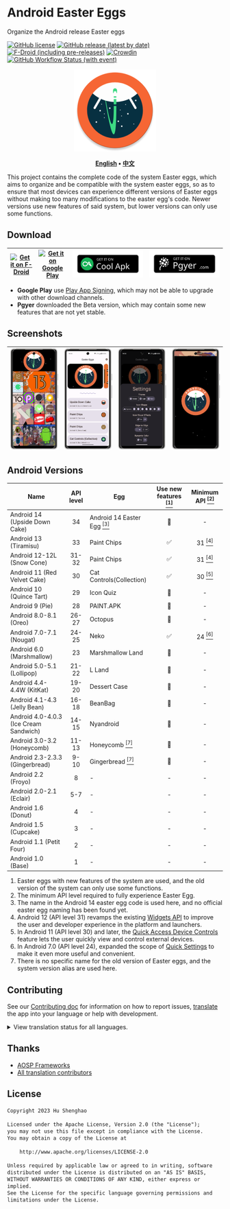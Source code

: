 # Android Easter Eggs

Organize the Android release Easter eggs

[![GitHub license](https://img.shields.io/github/license/hushenghao/AndroidEasterEggs?logo=apache)](https://github.com/hushenghao/AndroidEasterEggs/blob/master/LICENSE)
[![GitHub release (latest by date)](https://img.shields.io/github/v/release/hushenghao/AndroidEasterEggs?logo=github)](https://github.com/hushenghao/AndroidEasterEggs/releases)
[![F-Droid (including pre-releases)](https://img.shields.io/f-droid/v/com.dede.android_eggs?logo=fdroid)](https://f-droid.org/packages/com.dede.android_eggs)
[![Crowdin](https://badges.crowdin.net/easter-eggs/localized.svg)](https://crowdin.com/project/easter-eggs)
[![GitHub Workflow Status (with event)](https://img.shields.io/github/actions/workflow/status/hushenghao/AndroidEasterEggs/buildRelease.yml?logo=githubactions&logoColor=white)](https://github.com/hushenghao/AndroidEasterEggs/actions/workflows/buildRelease.yml)

<div align="center">

![logo](assets/image/ic_launcher_round.png)

**[English](./README.md) • [中文](./README_zh.md)**

</div>

This project contains the complete code of the system Easter eggs, which aims to organize and be compatible with the system easter eggs, so as to ensure that most devices can experience different versions of Easter eggs without making too many modifications to the easter egg's code. Newer versions use new features of said system, but lower versions can only use some functions.

## Download

| [![Get it on F-Droid](https://fdroid.gitlab.io/artwork/badge/get-it-on.svg)](https://f-droid.org/packages/com.dede.android_eggs) | [![Get it on Google Play](https://play.google.com/intl/en_us/badges/static/images/badges/en_badge_web_generic.png)](https://play.google.com/store/apps/details?id=com.dede.android_eggs&utm_source=Github&pcampaignid=pcampaignidMKT-Other-global-all-co-prtnr-py-PartBadge-Mar2515-1) | [![Get it on CoolApk](assets/image/badge_coolapk-en.svg)](https://www.coolapk.com/apk/com.dede.android_eggs) | [![Beta](assets/image/badge_pgyer.svg)](https://www.pgyer.com/eggs) |
|----------------------------------------------------------------------------------------------------------------------------------|----------------------------------------------------------------------------------------------------------------------------------------------------------------------------------------------------------------------------------------------------------------------------------------|--------------------------------------------------------------------------------------------------------------|---------------------------------------------------------------------|

* **Google Play** use [Play App Signing](https://support.google.com/googleplay/android-developer/answer/9842756), which may not be able to upgrade with other download channels.
* **Pgyer** downloaded the Beta version, which may contain some new features that are not yet stable.

## Screenshots

| ![](./fastlane/metadata/android/en-US/images/phoneScreenshots/1.png) | ![](./fastlane/metadata/android/en-US/images/phoneScreenshots/2.png) | ![](./fastlane/metadata/android/en-US/images/phoneScreenshots/3.png) | ![](./fastlane/metadata/android/en-US/images/phoneScreenshots/4.png) |
|----------------------------------------------------------------------|----------------------------------------------------------------------|----------------------------------------------------------------------|----------------------------------------------------------------------|

## Android Versions
| Name                                   | API level | Egg                                                     | Use new features [<sup>[1]</sup>](#id_new_features) | Minimum API [<sup>[2]</sup>](#id_full_egg_mini_api) |
|----------------------------------------|:---------:|---------------------------------------------------------|:---------------------------------------------------:|:---------------------------------------------------:|
| Android 14 (Upside Down Cake)          |    34     | Android 14 Easter Egg [<sup>[3]</sup>](#id_14_egg_name) |                         🚫                          |                          -                          |
| Android 13 (Tiramisu)                  |    33     | Paint Chips                                             |                          ✅                          |         31 [<sup>[4]</sup>](#id_android12)          |
| Android 12-12L (Snow Cone)             |   31-32   | Paint Chips                                             |                          ✅                          |         31 [<sup>[4]</sup>](#id_android12)          |
| Android 11 (Red Velvet Cake)           |    30     | Cat Controls(Collection)                                |                          ✅                          |         30 [<sup>[5]</sup>](#id_android11)          |
| Android 10 (Quince Tart)               |    29     | Icon Quiz                                               |                         🚫                          |                          -                          |
| Android 9 (Pie)                        |    28     | PAINT.APK                                               |                         🚫                          |                          -                          |
| Android 8.0-8.1 (Oreo)                 |   26-27   | Octopus                                                 |                         🚫                          |                          -                          |
| Android 7.0-7.1 (Nougat)               |   24-25   | Neko                                                    |                          ✅                          |          24 [<sup>[6]</sup>](#id_android7)          |
| Android 6.0 (Marshmallow)              |    23     | Marshmallow Land                                        |                         🚫                          |                          -                          |
| Android 5.0-5.1 (Lollipop)             |   21-22   | L Land                                                  |                         🚫                          |                          -                          |
| Android 4.4-4.4W (KitKat)              |   19-20   | Dessert Case                                            |                         🚫                          |                          -                          |
| Android 4.1-4.3 (Jelly Bean)           |   16-18   | BeanBag                                                 |                         🚫                          |                          -                          |
| Android 4.0-4.0.3 (Ice Cream Sandwich) |   14-15   | Nyandroid                                               |                         🚫                          |                          -                          |
| Android 3.0-3.2 (Honeycomb)            |   11-13   | Honeycomb [<sup>[7]</sup>](#id_egg_name)                |                         🚫                          |                          -                          |
| Android 2.3-2.3.3 (Gingerbread)        |   9-10    | Gingerbread [<sup>[7]</sup>](#id_egg_name)              |                         🚫                          |                          -                          |
| Android 2.2 (Froyo)                    |     8     | -                                                       |                          -                          |                          -                          |
| Android 2.0-2.1 (Eclair)               |    5-7    | -                                                       |                          -                          |                          -                          |
| Android 1.6 (Donut)                    |     4     | -                                                       |                          -                          |                          -                          |
| Android 1.5 (Cupcake)                  |     3     | -                                                       |                          -                          |                          -                          |
| Android 1.1 (Petit Four)               |     2     | -                                                       |                          -                          |                          -                          |
| Android 1.0 (Base)                     |     1     | -                                                       |                          -                          |                          -                          |

1. <span id='id_new_features'>Easter eggs with new features of the system are used, and the old version of the system can only use some functions.</span>
2. <span id='id_full_egg_mini_api'>The minimum API level required to fully experience Easter Egg.</span>
3. <span id='id_14_egg_name'>The name in the Android 14 easter egg code is used here, and no official easter egg naming has been found yet.</span>
4. <span id='id_android12'>Android 12 (API level 31) revamps the existing [Widgets API](https://developer.android.com/about/versions/12/features/widgets) to improve the user and developer experience in the platform and launchers.</span>
5. <span id='id_android11'>In Android 11 (API level 30) and later, the [Quick Access Device Controls](https://developer.android.com/develop/ui/views/device-control) feature lets the user quickly view and control external devices.</span>
6. <span id='id_android7'>In Android 7.0 (API level 24), expanded the scope of [Quick Settings](https://developer.android.com/about/versions/nougat/android-7.0#tile_api) to make it even more useful and convenient.</span>
7. <span id='id_egg_name'>There is no specific name for the old version of Easter eggs, and the system version alias are used here.</span>

## Contributing

See our [Contributing doc](.github/CONTRIBUTING.md) for information on how to report issues, [translate](https://crowdin.com/project/easter-eggs) the app into your language or help with development.

<details>
<summary>View translation status for all languages.</summary>

[![](script/crowdin/crowdin_project_progress.svg)](https://crowdin.com/project/easter-eggs)

</details>

## Thanks

* [AOSP Frameworks](https://github.com/aosp-mirror/platform_frameworks_base)
* [All translation contributors](https://crowdin.com/project/easter-eggs/members)

## License
```text
Copyright 2023 Hu Shenghao

Licensed under the Apache License, Version 2.0 (the "License");
you may not use this file except in compliance with the License.
You may obtain a copy of the License at

    http://www.apache.org/licenses/LICENSE-2.0

Unless required by applicable law or agreed to in writing, software
distributed under the License is distributed on an "AS IS" BASIS,
WITHOUT WARRANTIES OR CONDITIONS OF ANY KIND, either express or implied.
See the License for the specific language governing permissions and
limitations under the License.
```
